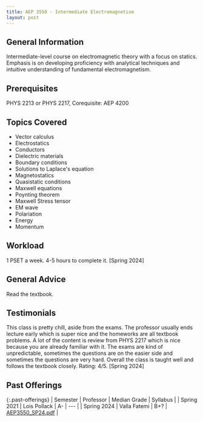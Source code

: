 ```yaml
---
title: AEP 3550 - Intermediate Electromagnetism
layout: post
---
```


<link rel="stylesheet" href="/main.css">

## General Information

Intermediate-level course on electromagnetic theory with a focus on statics. Emphasis is on developing proficiency 
with analytical techniques and intuitive understanding of fundamental electromagnetism.

## Prerequisites

PHYS 2213 or PHYS 2217, Corequisite: AEP 4200

## Topics Covered

  - Vector calculus
  - Electrostatics
  - Conductors
  - Dielectric materials
  - Boundary conditions
  - Solutions to Laplace's equation
  - Magnetostatics
  - Quasistatic conditions
  - Maxwell equations
  - Poynting theorem
  - Maxwell Stress tensor
  - EM wave
  - Polariation
  - Energy
  - Momentum

## Workload

1 PSET a week. 4-5 hours to complete it. [Spring 2024]

## General Advice

Read the textbook.
  
## Testimonials

This class is pretty chill, aside from the exams. The professor usually ends lecture early which is super nice and the homeworks are all textbook problems. A lot of the content is review from PHYS 2217 which is nice because you are already familiar with it. The exams are kind of unpredictable, sometimes the questions are on the easier side and sometimes the questions are very hard. Overall the class is taught well and follows the textbook closely. Rating: 4/5. [Spring 2024]

## Past Offerings

{:.past-offerings}
| Semester | Professor | Median Grade | Syllabus |
| Spring 2021 | Lois Pollack | A- | --- |
| Spring 2024 | Valla Fatemi | B+? | <a href="/syllabi/AEP3550_SP24.pdf">AEP3550_SP24.pdf</a> |
